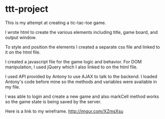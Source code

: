 # ttt-project

This is my attempt at creating a tic-tac-toe game.

I wrote html to create the various elements including title, game board, and output window.

To style and position the elements I created a separate css file and linked to it on the html file.

I created a javascript file for the game logic and behavior.  For DOM manipulation, I used jQuery which I also linked to on the html file.

I used API provided by Antony to use AJAX to talk to the backend.  I loaded  Antony's code before mine so the methods and variables were available in my file.

I was able to login and create a new game and also markCell method works so the game state is being saved by the server.

Here is a link to my wireframe.  http://imgur.com/XZmsXsu



